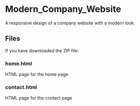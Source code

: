 # Modern_Company_Website
A responsive design of a company website with a modern look.

## Files
If you have downloaded the ZIP file:
### home.html
HTML page for the home page
### contact.html
HTML page for the contact page
